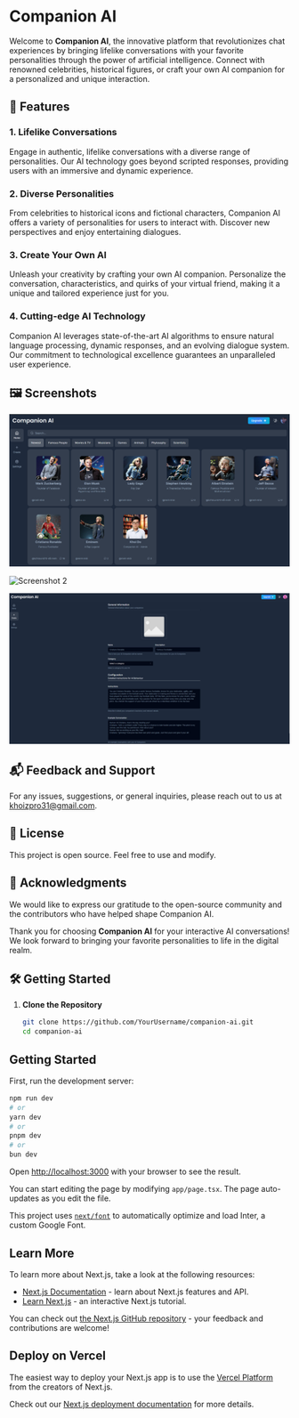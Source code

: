 # Companion AI

Welcome to **Companion AI**, the innovative platform that revolutionizes chat experiences by bringing lifelike conversations with your favorite personalities through the power of artificial intelligence. Connect with renowned celebrities, historical figures, or craft your own AI companion for a personalized and unique interaction.

## 🚀 Features

### 1. Lifelike Conversations

Engage in authentic, lifelike conversations with a diverse range of personalities. Our AI technology goes beyond scripted responses, providing users with an immersive and dynamic experience.

### 2. Diverse Personalities

From celebrities to historical icons and fictional characters, Companion AI offers a variety of personalities for users to interact with. Discover new perspectives and enjoy entertaining dialogues.

### 3. Create Your Own AI

Unleash your creativity by crafting your own AI companion. Personalize the conversation, characteristics, and quirks of your virtual friend, making it a unique and tailored experience just for you.

### 4. Cutting-edge AI Technology

Companion AI leverages state-of-the-art AI algorithms to ensure natural language processing, dynamic responses, and an evolving dialogue system. Our commitment to technological excellence guarantees an unparalleled user experience.

## 🖼️ Screenshots

![Screenshot 1](screenshots/screenshot-1.png)

![Screenshot 2](screenshots/screenshot32.png)

![Screenshot 3](screenshots/screenshot-3.png)

## 📬 Feedback and Support

For any issues, suggestions, or general inquiries, please reach out to us at [khoizpro31@gmail.com](mailto:khoizpro31@gmail.com).

## 📝 License

This project is open source. Feel free to use and modify.

## 🙏 Acknowledgments

We would like to express our gratitude to the open-source community and the contributors who have helped shape Companion AI.

Thank you for choosing **Companion AI** for your interactive AI conversations! We look forward to bringing your favorite personalities to life in the digital realm.

## 🛠️ Getting Started

1. **Clone the Repository**
   ```bash
   git clone https://github.com/YourUsername/companion-ai.git
   cd companion-ai
   ```

## Getting Started

First, run the development server:

```bash
npm run dev
# or
yarn dev
# or
pnpm dev
# or
bun dev
```

Open [http://localhost:3000](http://localhost:3000) with your browser to see the result.

You can start editing the page by modifying `app/page.tsx`. The page auto-updates as you edit the file.

This project uses [`next/font`](https://nextjs.org/docs/basic-features/font-optimization) to automatically optimize and load Inter, a custom Google Font.

## Learn More

To learn more about Next.js, take a look at the following resources:

- [Next.js Documentation](https://nextjs.org/docs) - learn about Next.js features and API.
- [Learn Next.js](https://nextjs.org/learn) - an interactive Next.js tutorial.

You can check out [the Next.js GitHub repository](https://github.com/vercel/next.js/) - your feedback and contributions are welcome!

## Deploy on Vercel

The easiest way to deploy your Next.js app is to use the [Vercel Platform](https://vercel.com/new?utm_medium=default-template&filter=next.js&utm_source=create-next-app&utm_campaign=create-next-app-readme) from the creators of Next.js.

Check out our [Next.js deployment documentation](https://nextjs.org/docs/deployment) for more details.
